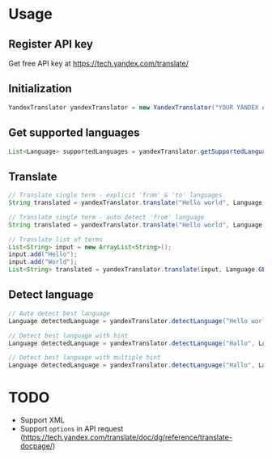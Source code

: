 # Usage

## Register API key
Get free API key at https://tech.yandex.com/translate/

## Initialization

```java
YandexTranslator yandexTranslator = new YandexTranslator("YOUR YANDEX API KEY");
```

## Get supported languages
```java
List<Language> supportedLanguages = yandexTranslator.getSupportedLanguages();
```

## Translate
```java
// Translate single term - explicit 'from' & 'to' languages
String translated = yandexTranslator.translate("Hello world", Language.ENGLISH, Language.GERMAN);

// Translate single term - auto detect 'from' language
String translated = yandexTranslator.translate("Hello world", Language.GERMAN);

// Translate list of terms
List<String> input = new ArrayList<String>();
input.add("Hello");
input.add("World");
List<String> translated = yandexTranslator.translate(input, Language.GERMAN);
```

## Detect language
```java
// Auto detect best language
Language detectedLanguage = yandexTranslator.detectLanguage("Hello world");

// Detect best language with hint
Language detectedLanguage = yandexTranslator.detectLanguage("Hallo", Language.GERMAN);

// Detect best language with multiple hint
Language detectedLanguage = yandexTranslator.detectLanguage("Hallo", Language.ENGLISH, Language.GERMAN);

```

# TODO
- Support XML
- Support `options` in API request (https://tech.yandex.com/translate/doc/dg/reference/translate-docpage/)
